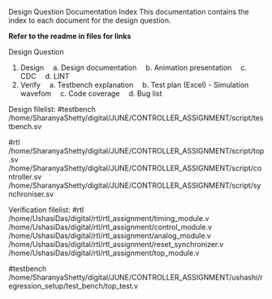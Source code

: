 Design Question Documentation Index
This documentation contains the index to each document for the design question.

**Refer to the readme in files for links**

Design Question
1.	Design
  a. Design documentation
  b. Animation presentation
  c. CDC
  d. LINT
2.	Verify
  a. Testbench explanation
  b. Test plan (Excel) - Simulation wavefom
  c. Code coverage
  d. Bug list

Design filelist: 
#testbench 
/home/SharanyaShetty/digital/JUNE/CONTROLLER_ASSIGNMENT/script/testbench.sv

#rtl
/home/SharanyaShetty/digital/JUNE/CONTROLLER_ASSIGNMENT/script/top.sv
/home/SharanyaShetty/digital/JUNE/CONTROLLER_ASSIGNMENT/script/controller.sv
/home/SharanyaShetty/digital/JUNE/CONTROLLER_ASSIGNMENT/script/synchroniser.sv

Verification filelist: 
#rtl
/home/UshasiDas/digital/rtl/rtl_assignment/timing_module.v
/home/UshasiDas/digital/rtl/rtl_assignment/control_module.v
/home/UshasiDas/digital/rtl/rtl_assignment/analog_module.v
/home/UshasiDas/digital/rtl/rtl_assignment/reset_synchronizer.v
/home/UshasiDas/digital/rtl/rtl_assignment/top_module.v

#testbench
/home/SharanyaShetty/digital/JUNE/CONTROLLER_ASSIGNMENT/ushashi/regression_setup/test_bench/top_test.v



